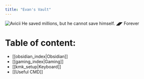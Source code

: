 ```yaml
---
title: "Evan's Vault"
---
```

![Avicii](https://i.pinimg.com/originals/2d/bc/f5/2dbcf578101b43249c6aa3f009d4b97f.jpg)
He saved millions, but he cannot save himself. ◢◤ Forever

# Table of content:
- [[obsidian_index|Obsidian]]
- [[gaming_index|Gaming]]
- [[kmk_setup|Keyboard]]
- [[Useful CMD]]